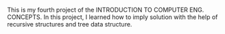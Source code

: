 This is my fourth project of the INTRODUCTION TO COMPUTER ENG. CONCEPTS. In this project, 
I learned how to imply solution with the help of recursive structures and tree data structure.

